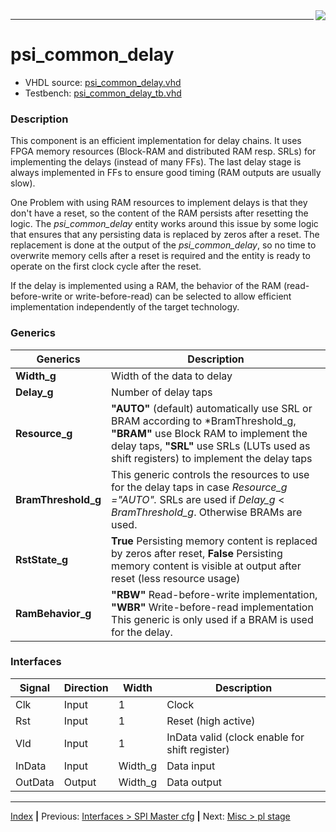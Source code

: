 <img align="right" src="../psi_logo.png">

***
# psi_common_delay

- VHDL source: [psi_common_delay.vhd](../../hdl/psi_common_delay.vhd)
- Testbench: [psi_common_delay_tb.vhd](../../testbench/psi_common_delay_tb/psi_common_delay_tb.vhd)

### Description

This component is an efficient implementation for delay chains. It uses
FPGA memory resources (Block-RAM and distributed RAM resp. SRLs) for
implementing the delays (instead of many FFs). The last delay stage is
always implemented in FFs to ensure good timing (RAM outputs are usually
slow).

One Problem with using RAM resources to implement delays is that they
don't have a reset, so the content of the RAM persists after resetting
the logic. The *psi\_common\_delay* entity works around this issue by
some logic that ensures that any persisting data is replaced by zeros
after a reset. The replacement is done at the output of the
*psi\_common\_delay*, so no time to overwrite memory cells after a reset
is required and the entity is ready to operate on the first clock cycle
after the reset.

If the delay is implemented using a RAM, the behavior of the RAM
(read-before-write or write-before-read) can be selected to allow
efficient implementation independently of the target technology.

### Generics

Generics             | Description
---------------------|-------------------------------------------------------
**Width\_g**         |Width of the data to delay
**Delay\_g**         |Number of delay taps
**Resource\_g**    |**"AUTO"** (default) automatically use SRL or BRAM according to *BramThreshold\_g, **"BRAM"** use Block RAM to implement the delay taps, **"SRL"** use SRLs (LUTs used as shift registers) to implement the delay taps
**BramThreshold\_g** |This generic controls the resources to use for the delay taps in case *Resource\_g ="AUTO".* SRLs are used if *Delay\_g* \< *BramThreshold\_g*. Otherwise BRAMs are used.
**RstState\_g**      |**True** Persisting memory content is replaced by zeros after reset, **False** Persisting memory content is visible at output after reset (less resource usage)
**RamBehavior\_g**   |**"RBW"** Read-before-write implementation, **"WBR"** Write-before-read implementation This generic is only used if a BRAM is used for the delay.

### Interfaces

Signal                 |Direction  |Width     |Description
-----------------------|-----------|----------|------------------------------------------------
Clk                    |Input      |1         |Clock
Rst                    |Input      |1         |Reset (high active)
Vld                    |Input      |1         |InData valid (clock enable for shift register)
InData                 |Input      |Width\_g  |Data input
OutData                |Output     |Width\_g  |Data output


***
[Index](../psi_common_index.md) **|** Previous: [Interfaces > SPI Master cfg](../ch10_interfaces/ch10_7_spi_master_cfg.md) **|** Next: [Misc > pl stage](../ch11_misc/ch11_2_pl_stage.md)

